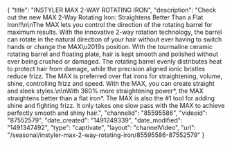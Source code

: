 {
    "title": "INSTYLER MAX 2-WAY ROTATING IRON",
    "description": "Check out the new MAX 2-Way Rotating Iron: Straightens Better Than a Flat Iron!!\n\nThe MAX lets you control the direction of the rotating barrel for maximum results. With the innovative 2-way rotation technology, the barrel can rotate in the natural direction of your hair without ever having to switch hands or change the MAX\u2019s position. With the tourmaline ceramic rotating barrel and floating plate, hair is kept smooth and polished without ever being crushed or damaged. The rotating barrel evenly distributes heat to protect hair from damage, while the precision aligned ionic bristles reduce frizz. The MAX is preferred over flat irons for straightening, volume, shine, controlling frizz and speed.  With the MAX, you can create straight and sleek styles.\n\nWith 360% more straightening power*, the MAX straightens better than a flat iron*. The MAX is also the #1 tool for adding shine and fighting frizz. It only takes one slow pass with the MAX to achieve perfectly smooth and shiny hair.",
    "channelid": "85595586",
    "videoid": "87552579",
    "date_created": "1491249339",
    "date_modified": "1491347492",
    "type": "captivate",
    "layout": "channelVideo",
    "url": "\/seasonal\/instyler-max-2-way-rotating-iron\/85595586-87552579"
}